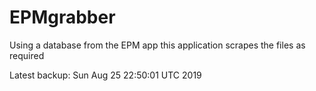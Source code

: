 # EPMgrabber
Using a database from the EPM app this application scrapes the files as required


Latest backup: Sun Aug 25 22:50:01 UTC 2019

